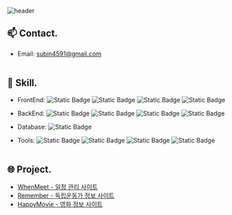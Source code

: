 <!-- 주석 -->

<!-- 헤더 -->
![header](https://capsule-render.vercel.app/api?type=waving&color=gradient&height=250&section=header&text=Hello%20World!&fontSize=90&desc=Hwang%20Subin&descAlign=74&descAlignY=27)

<!-- 연락 정보 -->
## 📫 Contact.
- Email: subin4591@gmail.com<br><br>

<!-- 사용할 수 있는 언어 및 툴 -->
## 🔧 Skill.
- FrontEnd: 
![Static Badge](https://img.shields.io/badge/HTML5-E34F26?logo=html5&logoColor=white)
![Static Badge](https://img.shields.io/badge/CSS-1572B6?logo=css3&logoColor=white)
![Static Badge](https://img.shields.io/badge/JavaScript-F7DF1E?logo=javascript&logoColor=black)
![Static Badge](https://img.shields.io/badge/jQuery-0769AD?logo=jquery&logoColor=white)

- BackEnd: 
![Static Badge](https://img.shields.io/badge/JAVA-%23F80000?logo=oracle&logoColor=white)
![Static Badge](https://img.shields.io/badge/Spring%20Boot-6DB33F?logo=springboot&logoColor=white)
![Static Badge](https://img.shields.io/badge/MyBatis-d40000)
![Static Badge](https://img.shields.io/badge/JSP%2FJSTL-%236DB33F)

- Database: 
![Static Badge](https://img.shields.io/badge/MySQL-4479A1?logo=mysql&logoColor=white)

- Tools: 
![Static Badge](https://img.shields.io/badge/Eclipse-2C2255?logo=eclipseide&logoColor=white)
![Static Badge](https://img.shields.io/badge/VS%20Code-007ACC?logo=visualstudiocode&logoColor=white)
![Static Badge](https://img.shields.io/badge/STS-6DB33F?logo=spring&logoColor=white)
![Static Badge](https://img.shields.io/badge/GitHub-181717?logo=github&logoColor=white)
<br><br>

<!-- 최근 프로젝트 -->
## 🌐 Project.
- [WhenMeet - 일정 관리 사이트](https://github.com/subin4591/team01.git)<br>
- [Remember - 독립운동가 정보 사이트](https://github.com/subin4591/remember.git)<br>
- [HappyMovie - 영화 정보 사이트](https://github.com/subin4591/happymovie.git)<br><br>
